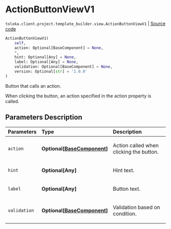 # ActionButtonViewV1
`toloka.client.project.template_builder.view.ActionButtonViewV1` | [Source code](https://github.com/Toloka/toloka-kit/blob/v1.0.2/src/client/project/template_builder/view.py#L64)

```python
ActionButtonViewV1(
    self,
    action: Optional[BaseComponent] = None,
    *,
    hint: Optional[Any] = None,
    label: Optional[Any] = None,
    validation: Optional[BaseComponent] = None,
    version: Optional[str] = '1.0.0'
)
```

Button that calls an action.


When clicking the button, an action specified in the action property is called.

## Parameters Description

| Parameters | Type | Description |
| :----------| :----| :-----------|
`action`|**Optional\[[BaseComponent](toloka.client.project.template_builder.base.BaseComponent.md)\]**|<p>Action called when clicking the button.</p>
`hint`|**Optional\[Any\]**|<p>Hint text.</p>
`label`|**Optional\[Any\]**|<p>Button text.</p>
`validation`|**Optional\[[BaseComponent](toloka.client.project.template_builder.base.BaseComponent.md)\]**|<p>Validation based on condition.</p>
